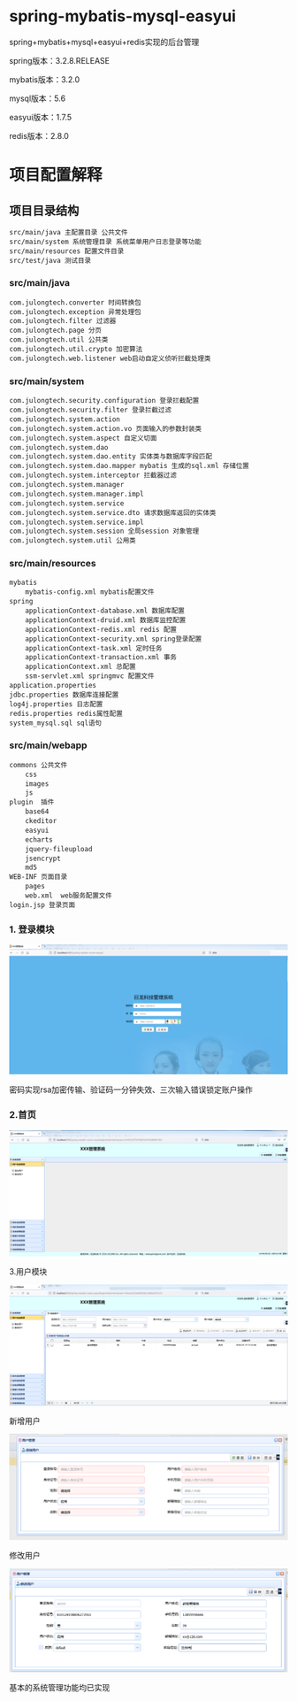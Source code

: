 # spring-mybatis-mysql-easyui
spring+mybatis+mysql+easyui+redis实现的后台管理



spring版本：3.2.8.RELEASE

mybatis版本：3.2.0

mysql版本：5.6

easyui版本：1.7.5

redis版本：2.8.0



# 项目配置解释

## 项目目录结构

```txt
src/main/java 主配置目录 公共文件
src/main/system 系统管理目录 系统菜单用户日志登录等功能
src/main/resources 配置文件目录
src/test/java 测试目录
```



### src/main/java

```txt
com.julongtech.converter 时间转换包
com.julongtech.exception 异常处理包
com.julongtech.filter 过滤器
com.julongtech.page 分页
com.julongtech.util 公共类
com.julongtech.util.crypto 加密算法
com.julongtech.web.listener web启动自定义侦听拦截处理类
```

### src/main/system

```txt
com.julongtech.security.configuration 登录拦截配置
com.julongtech.security.filter 登录拦截过滤
com.julongtech.system.action 
com.julongtech.system.action.vo 页面输入的参数封装类
com.julongtech.system.aspect 自定义切面
com.julongtech.system.dao
com.julongtech.system.dao.entity 实体类与数据库字段匹配
com.julongtech.system.dao.mapper mybatis 生成的sql.xml 存储位置
com.julongtech.system.interceptor 拦截器过滤
com.julongtech.system.manager
com.julongtech.system.manager.impl
com.julongtech.system.service
com.julongtech.system.service.dto 请求数据库返回的实体类
com.julongtech.system.service.impl
com.julongtech.system.session 全局session 对象管理
com.julongtech.system.util 公用类
```



### src/main/resources

```txt
mybatis
	mybatis-config.xml mybatis配置文件
spring
	applicationContext-database.xml 数据库配置
    applicationContext-druid.xml 数据库监控配置
    applicationContext-redis.xml redis 配置
    applicationContext-security.xml spring登录配置
    applicationContext-task.xml 定时任务
    applicationContext-transaction.xml 事务
    applicationContext.xml 总配置
	ssm-servlet.xml springmvc 配置文件
application.properties 
jdbc.properties 数据库连接配置
log4j.properties 日志配置
redis.properties redis属性配置
system_mysql.sql sql语句
```



### src/main/webapp

```txt
commons 公共文件
    css
    images
    js
plugin  插件
	base64
    ckeditor
    easyui
    echarts
    jquery-fileupload
    jsencrypt
    md5
WEB-INF 页面目录
	pages
	web.xml  web服务配置文件
login.jsp 登录页面
```







### 1. 登录模块

![](./images/login.png)

密码实现rsa加密传输、验证码一分钟失效、三次输入错误锁定账户操作



### 2.首页

![](./images/index.png)



3.用户模块

![](./images/user-index.png)

新增用户

![](./images/user-add.png)

修改用户

![](./images/user-edit.png)



基本的系统管理功能均已实现
